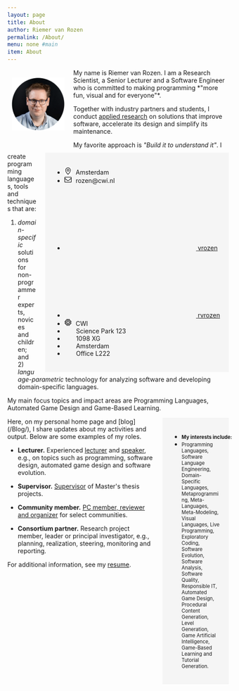 ```yaml
---
layout: page
title: About
author: Riemer van Rozen
permalink: /About/
menu: none #main
item: About
---
```

<img src="/assets/rozen.png" style="float: left; width: 120px; 
padding-left: 10px; padding-top:20px; padding-right: 20px; padding-bottom: 50px;">

<div style="float: right; min-width: 30%; padding-left:20px; white-space: nowrap;">
<div style="padding: 20px; background-color: whitesmoke;">
    <ul class="social-media-list">
      <li><img src="/assets/pin.svg" style="width: 16px; padding-right: 10px;"><span>Amsterdam</span></li>
      <li><img src="/assets/envelope.svg" style="width: 16px; padding-right: 6px;"> <span>rozen@cwi.nl</span></li>
      <li><a href="https://github.com/vrozen"><svg class="svg-icon"><use xlink:href="/assets/minima-social-icons.svg#github"></use></svg> <span>vrozen</span></a></li>
      <li><a href="https://www.twitter.com/rvrozen"><svg class="svg-icon"><use xlink:href="/assets/minima-social-icons.svg#twitter"></use></svg> <span>rvrozen</span></a></li>
      <li><img src="/assets/chip.svg" style="width: 16px; padding-right: 6px;">
      <span>CWI</span></li>
      <li><span style="padding-left:20pt">Science Park 123</span></li>
      <li><span style="padding-left:20pt">1098 XG</span></li>
      <li><span style="padding-left:20pt">Amsterdam</span></li>
      <li><span style="padding-left:20pt">Office L222</span></li>
    </ul>
</div>
</div>
My name is Riemer van Rozen.
I am a Research Scientist, a Senior Lecturer and a Software Engineer
who is committed to making programming *"more fun, visual and for everyone"*.

Together with industry partners and students,
I conduct [applied research](/Research/) on solutions
that improve software, accelerate its design and simplify its maintenance.

My favorite approach is *"Build it to understand it"*.
I create programming languages, tools and techniques that are:
1) *domain-specific* solutions for non-programmer experts, novices and children;
and 2) *language-parametric* technology for 
analyzing software and developing domain-specific languages.

My main focus topics and impact areas are
Programming Languages, Automated Game Design and Game-Based Learning.

<div style="float: right; width: 30%; padding-left: 20px; white-space: nowrap;">
<div style="padding: 20px; background-color: whitesmoke;">
    <ul class="social-media-list">
      <li><div style="font-size: 0.8em; font-weight:bold;">My interests include:</div></li>
      <li><div style="font-size: 0.8em; white-space: normal;">Programming Languages, Software Language Engineering, Domain-Specific Languages, Metaprogramming, Meta-Languages, Meta-Modeling, Visual Languages, Live Programming, Exploratory Coding, Software Evolution, Software Analysis, Software Quality, Responsible IT, Automated Game Design, Procedural Content Generation, Level Generation, Game Artificial Intelligence, Game-Based Learning and Tutorial Generation.</div></li>
    </ul> 
</div>
</div>
Here, on my personal home page and [blog](/Blog/), 
I share updates about my activities and output.
Below are some examples of my roles.

* **Lecturer.** Experienced [lecturer](/Teaching/) and [speaker](/Talks/), e.g., on topics such as programming, software design, automated game design and software evolution.

* **Supervisor.** [Supervisor](/Supervision/) of Master's thesis projects.

* **Community member.** [PC member, reviewer and organizer](/Services/) for select communities.

* **Consortium partner.** Research project member, leader or principal investigator, e.g., planning, realization, steering, monitoring and reporting.

For additional information, see my [resume](/assets/Resume_vRozen.pdf).
